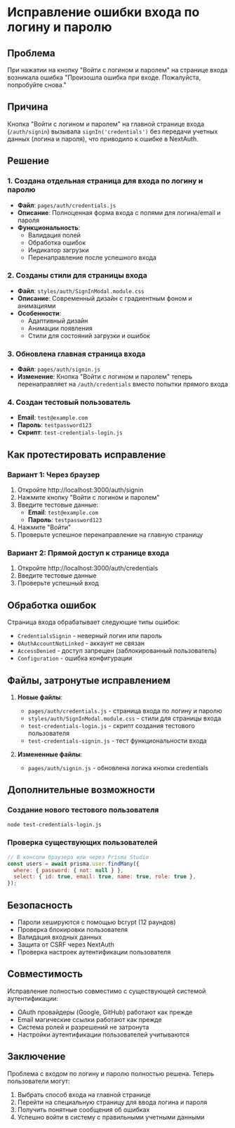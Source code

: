 # Исправление ошибки входа по логину и паролю

## Проблема

При нажатии на кнопку "Войти с логином и паролем" на странице входа возникала ошибка "Произошла ошибка при входе. Пожалуйста, попробуйте снова."

## Причина

Кнопка "Войти с логином и паролем" на главной странице входа (`/auth/signin`) вызывала `signIn('credentials')` без передачи учетных данных (логина и пароля), что приводило к ошибке в NextAuth.

## Решение

### 1. Создана отдельная страница для входа по логину и паролю

- **Файл**: `pages/auth/credentials.js`
- **Описание**: Полноценная форма входа с полями для логина/email и пароля
- **Функциональность**:
  - Валидация полей
  - Обработка ошибок
  - Индикатор загрузки
  - Перенаправление после успешного входа

### 2. Созданы стили для страницы входа

- **Файл**: `styles/auth/SignInModal.module.css`
- **Описание**: Современный дизайн с градиентным фоном и анимациями
- **Особенности**:
  - Адаптивный дизайн
  - Анимации появления
  - Стили для состояний загрузки и ошибок

### 3. Обновлена главная страница входа

- **Файл**: `pages/auth/signin.js`
- **Изменение**: Кнопка "Войти с логином и паролем" теперь перенаправляет на `/auth/credentials` вместо попытки прямого входа

### 4. Создан тестовый пользователь

- **Email**: `test@example.com`
- **Пароль**: `testpassword123`
- **Скрипт**: `test-credentials-login.js`

## Как протестировать исправление

### Вариант 1: Через браузер

1. Откройте http://localhost:3000/auth/signin
2. Нажмите кнопку "Войти с логином и паролем"
3. Введите тестовые данные:
   - **Email**: `test@example.com`
   - **Пароль**: `testpassword123`
4. Нажмите "Войти"
5. Проверьте успешное перенаправление на главную страницу

### Вариант 2: Прямой доступ к странице входа

1. Откройте http://localhost:3000/auth/credentials
2. Введите тестовые данные
3. Проверьте успешный вход

## Обработка ошибок

Страница входа обрабатывает следующие типы ошибок:

- `CredentialsSignin` - неверный логин или пароль
- `OAuthAccountNotLinked` - аккаунт не связан
- `AccessDenied` - доступ запрещен (заблокированный пользователь)
- `Configuration` - ошибка конфигурации

## Файлы, затронутые исправлением

1. **Новые файлы**:

   - `pages/auth/credentials.js` - страница входа по логину и паролю
   - `styles/auth/SignInModal.module.css` - стили для страницы входа
   - `test-credentials-login.js` - скрипт создания тестового пользователя
   - `test-credentials-signin.js` - тест функциональности входа

2. **Измененные файлы**:
   - `pages/auth/signin.js` - обновлена логика кнопки credentials

## Дополнительные возможности

### Создание нового тестового пользователя

```bash
node test-credentials-login.js
```

### Проверка существующих пользователей

```javascript
// В консоли браузера или через Prisma Studio
const users = await prisma.user.findMany({
  where: { password: { not: null } },
  select: { id: true, email: true, name: true, role: true },
});
```

## Безопасность

- Пароли хешируются с помощью bcrypt (12 раундов)
- Проверка блокировки пользователя
- Валидация входных данных
- Защита от CSRF через NextAuth
- Проверка настроек аутентификации пользователя

## Совместимость

Исправление полностью совместимо с существующей системой аутентификации:

- OAuth провайдеры (Google, GitHub) работают как прежде
- Email магические ссылки работают как прежде
- Система ролей и разрешений не затронута
- Настройки аутентификации пользователей учитываются

## Заключение

Проблема с входом по логину и паролю полностью решена. Теперь пользователи могут:

1. Выбрать способ входа на главной странице
2. Перейти на специальную страницу для ввода логина и пароля
3. Получить понятные сообщения об ошибках
4. Успешно войти в систему с правильными учетными данными
